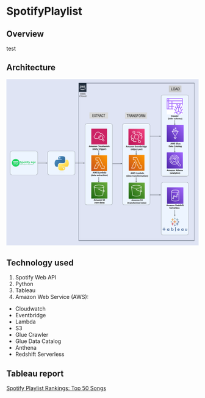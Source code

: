 # SpotifyPlaylist

## Overview
test

## Architecture
<img src="Spotify-Architecture.png">

## Technology used
1. Spotify Web API
2. Python
3. Tableau
4. Amazon Web Service (AWS):
- Cloudwatch
- Eventbridge
- Lambda
- S3
- Glue Crawler
- Glue Data Catalog
- Anthena
- Redshift Serverless



## Tableau report
[Spotify Playlist Rankings: Top 50 Songs](https://public.tableau.com/app/profile/stanley.goh/viz/Spotify_Workbook_17004225392950/Dashboard1)


